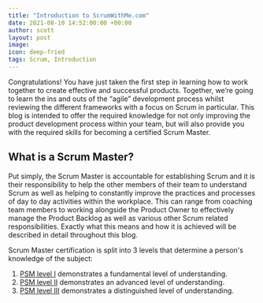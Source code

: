 ```yaml
---
title: "Introduction to ScrumWithMe.com"
date: 2021-08-10 14:52:00:00 +00:00
author: scott
layout: post
image: 
icon: deep-fried
tags: Scrum, Introduction
---
```


Congratulations! You have just taken the first step in learning how to work together to create effective and successful products. Together, we’re going to learn the ins and outs of the “agile” development process whilst reviewing the different frameworks with a focus on Scrum in particular. This blog is intended to offer the required knowledge for not only improving the product development process within your team, but will also provide you with the required skills for becoming a certified Scrum Master. 

## What is a Scrum Master?

Put simply, the Scrum Master is accountable for establishing Scrum and it is their responsibility to help the other members of their team to understand Scrum as well as helping to constantly improve the practices and processes of day to day activities within the workplace. This can range from coaching team members to working alongside the Product Owner to effectively manage the Product Backlog as well as various other Scrum related responsibilities. Exactly what this means and how it is achieved will be described in detail throughout this blog. 

Scrum Master certification is split into 3 levels that determine a person's knowledge of the subject: 

1. [PSM level I](https://www.scrum.org/professional-scrum-master-i-certification) demonstrates a fundamental level of understanding. 
2. [PSM level II](https://www.scrum.org/professional-scrum-master-ii-certification) demonstrates an advanced level of understanding. 
3. [PSM level III](https://www.scrum.org/professional-scrum-master-iii-certification) demonstrates a distinguished level of understanding. 
